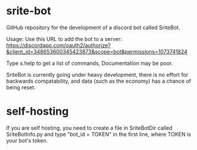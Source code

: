 # srite-bot
GitHub repository for the development of a discord bot called SriteBot.

Usage:
Use this URL to add the bot to a server: https://discordapp.com/oauth2/authorize?&client_id=348653600345423873&scope=bot&permissions=1073741824

Type s.help to get a list of commands, Documentation may be poor.

SriteBot is currently going under heavy development, there is no effort for backwards compatability, and data (such as the economy) has a chance of being reset.

# self-hosting
If you are self hosting, you need to create a file in SriteBotDir called SriteBotInfo.py and type "bot_id = TOKEN" in the first line, where TOKEN is your bot's token.
